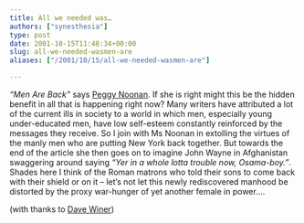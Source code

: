 ```yaml
---
title: All we needed was…
authors: ["synesthesia"]
type: post
date: 2001-10-15T11:48:34+00:00
slug: all-we-needed-wasmen-are 
aliases: ["/2001/10/15/all-we-needed-wasmen-are"]

---
```

_&#8220;Men Are Back&#8221;_ says [Peggy Noonan][1]. If she is right might this be the hidden benefit in all that is happening right now? Many writers have attributed a lot of the current ills in society to a world in which men, especially young under-educated men, have low self-esteem constantly reinforced by the messages they receive. So I join with Ms Noonan in extolling the virtues of the manly men who are putting New York back together. But towards the end of the article she then goes on to imagine John Wayne in Afghanistan swaggering around saying _&#8220;Yer in a whole lotta trouble now, Osama-boy.&#8221;_. Shades here I think of the Roman matrons who told their sons to come back with their shield or on it &#8211; let&#8217;s not let this newly rediscovered manhood be distorted by the proxy war-hunger of yet another female in power&#8230;.
  
(with thanks to <a href = "https://www.scripting.com/">Dave Winer</a>)

 [1]: https://opinionjournal.com/columnists/pnoonan/?id=95001309